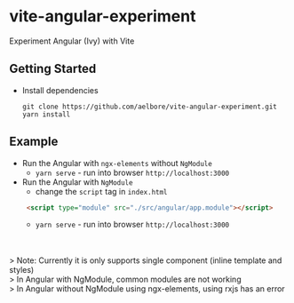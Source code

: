 # vite-angular-experiment
Experiment Angular (Ivy) with Vite

Getting Started
------------
* Install dependencies
  ```
  git clone https://github.com/aelbore/vite-angular-experiment.git
  yarn install
  ```

Example
------------
* Run the Angular with `ngx-elements` without `NgModule`
  - `yarn serve` - run into browser `http://localhost:3000`
* Run the Angular with `NgModule`    
  - change the `script` tag in `index.html`
  ```html
   <script type="module" src="./src/angular/app.module"></script>
  ```
  - `yarn serve` - run into browser `http://localhost:3000`

<br />
<br />
> Note: Currently it is only supports single component (inline template and styles)
<br />
>   In Angular with NgModule, common modules are not working
<br />
>   In Angular without NgModule using ngx-elements, using rxjs has an error